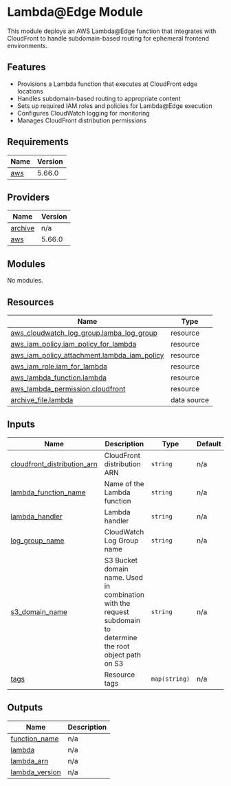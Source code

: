 # Lambda@Edge Module

This module deploys an AWS Lambda@Edge function that integrates with CloudFront to handle subdomain-based routing for ephemeral frontend environments.

## Features

- Provisions a Lambda function that executes at CloudFront edge locations
- Handles subdomain-based routing to appropriate content
- Sets up required IAM roles and policies for Lambda@Edge execution
- Configures CloudWatch logging for monitoring
- Manages CloudFront distribution permissions

<!-- BEGIN_TF_DOCS -->
## Requirements

| Name | Version |
|------|---------|
| <a name="requirement_aws"></a> [aws](#requirement\_aws) | 5.66.0 |

## Providers

| Name | Version |
|------|---------|
| <a name="provider_archive"></a> [archive](#provider\_archive) | n/a |
| <a name="provider_aws"></a> [aws](#provider\_aws) | 5.66.0 |

## Modules

No modules.

## Resources

| Name | Type |
|------|------|
| [aws_cloudwatch_log_group.lamba_log_group](https://registry.terraform.io/providers/hashicorp/aws/5.66.0/docs/resources/cloudwatch_log_group) | resource |
| [aws_iam_policy.iam_policy_for_lambda](https://registry.terraform.io/providers/hashicorp/aws/5.66.0/docs/resources/iam_policy) | resource |
| [aws_iam_policy_attachment.lambda_iam_policy](https://registry.terraform.io/providers/hashicorp/aws/5.66.0/docs/resources/iam_policy_attachment) | resource |
| [aws_iam_role.iam_for_lambda](https://registry.terraform.io/providers/hashicorp/aws/5.66.0/docs/resources/iam_role) | resource |
| [aws_lambda_function.lambda](https://registry.terraform.io/providers/hashicorp/aws/5.66.0/docs/resources/lambda_function) | resource |
| [aws_lambda_permission.cloudfront](https://registry.terraform.io/providers/hashicorp/aws/5.66.0/docs/resources/lambda_permission) | resource |
| [archive_file.lambda](https://registry.terraform.io/providers/hashicorp/archive/latest/docs/data-sources/file) | data source |

## Inputs

| Name | Description | Type | Default | Required |
|------|-------------|------|---------|:--------:|
| <a name="input_cloudfront_distribution_arn"></a> [cloudfront\_distribution\_arn](#input\_cloudfront\_distribution\_arn) | CloudFront distribution ARN | `string` | n/a | yes |
| <a name="input_lambda_function_name"></a> [lambda\_function\_name](#input\_lambda\_function\_name) | Name of the Lambda function | `string` | n/a | yes |
| <a name="input_lambda_handler"></a> [lambda\_handler](#input\_lambda\_handler) | Lambda handler | `string` | n/a | yes |
| <a name="input_log_group_name"></a> [log\_group\_name](#input\_log\_group\_name) | CloudWatch Log Group name | `string` | n/a | yes |
| <a name="input_s3_domain_name"></a> [s3\_domain\_name](#input\_s3\_domain\_name) | S3 Bucket domain name. Used in combination with the request subdomain to determine the root object path on S3 | `string` | n/a | yes |
| <a name="input_tags"></a> [tags](#input\_tags) | Resource tags | `map(string)` | n/a | yes |

## Outputs

| Name | Description |
|------|-------------|
| <a name="output_function_name"></a> [function\_name](#output\_function\_name) | n/a |
| <a name="output_lambda"></a> [lambda](#output\_lambda) | n/a |
| <a name="output_lambda_arn"></a> [lambda\_arn](#output\_lambda\_arn) | n/a |
| <a name="output_lambda_version"></a> [lambda\_version](#output\_lambda\_version) | n/a |
<!-- END_TF_DOCS -->

